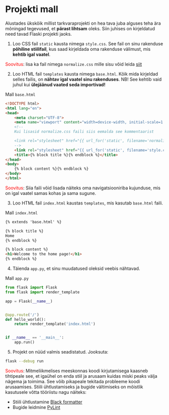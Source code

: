 # Projekti mall

Alustades ükskõik millist tarkvaraprojekti on hea tava juba alguses teha ära mõningad tegevused, et **pärast lihtsam** oleks. Siin juhises on kirjeldatud need tavad Flaski projekti jaoks.

1. Loo CSS fail `static` kausta nimega `style.css`. See fail on sinu rakenduse **põhiline stiilifail**, kus saad kirjeldada oma rakenduse välimust, mis **kehtib igal vaatel**. 

<span style="color: red">Soovitus</span>: lisa ka fail nimega `normalize.css` mille sisu võid leida [siit](https://necolas.github.io/normalize.css/)

2. Loo HTML fail `templates` kausta nimega `base.html`. Kõik mida kirjeldad selles failis, on **nähtav igal vaatel sinu rakenduses**. NB! See kehtib vaid juhul kui **ülejäänud vaated seda importivad!**

Mall `base.html`
```html
<!DOCTYPE html>
<html lang="en">
<head>
    <meta charset="UTF-8">
    <meta name="viewport" content="width=device-width, initial-scale=1.0">
    <!--
    Kui lisasid normalize.css faili siis eemalda see kommentaarist

    <link rel="stylesheet" href="{{ url_for('static', filename='normalize.css') }}">
    -->
    <link rel="stylesheet" href="{{ url_for('static', filename='style.css') }}">
    <title>{% block title %}{% endblock %}</title>
</head>
<body>
    {% block content %}{% endblock %}
</body>
</html>
```

<span style="color: red">Soovitus</span>: Siia faili võid lisada näiteks oma navigatsiooniriba kujunduse, mis on igal vaatel samas kohas ja sama sugune.

3. Loo HTML fail `index.html` kaustas `templates`, mis kasutab `base.html` faili. 

Mall `index.html`
```html
{% extends 'base.html' %}

{% block title %}
Home
{% endblock %}

{% block content %}
<h1>Welcome to the home page!</h1>
{% endblock %}
```

4. Täienda `app.py`, et sinu muudatused oleksid veebis nähtavad.

Mall `app.py`
```python
from flask import Flask
from flask import render_template

app = Flask(__name__)


@app.route('/')
def hello_world(): 
    return render_template('index.html')


if __name__ == '__main__':
    app.run()
```

5. Projekt on nüüd valmis seadistatud. Jooksuta:
```bash
flask --debug run
```

<span style="color: red">Soovitus</span>: Mitmeliikmelises meeskonnas koodi kirjutamisega kaasneb tihtipeale see, et igaühel on enda stiil ja arusaam kuidas miski peaks välja nägema ja toimima. See võib pikapeale tekitada probleeme koodi arusaamises. Stiili ühtlustamiseks ja bugide vältimiseks on mõistlik kasutusele võtta tööriistu nagu näiteks:

- Stiili ühtlustamine [Black formatter](https://github.com/psf/black)
- Bugide leidmine [PyLint](https://www.pylint.org/)